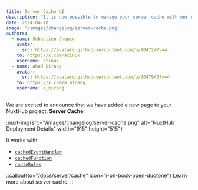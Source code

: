 ```yaml
---
title: Server Cache UI
description: "It is now possible to manage your server cache with our new UI for Server Cache."
date: 2024-04-18
image: '/images/changelog/server-cache.png'
authors:
  - name: Sebastien Chopin
    avatar:
      src: https://avatars.githubusercontent.com/u/904724?v=4
    to: https://x.com/atinux
    username: atinux
  - name: Ahad Birang
    avatar:
      src: https://avatars.githubusercontent.com/u/2047945?v=4
    to: https://x.com/a_birang
    username: a_birang
---
```


We are excited to announce that we have added a new page to your NuxtHub project: **Server Cache**!

:nuxt-img{src="/images/changelog/server-cache.png" alt="NuxtHub Deployment Details" width="915" height="515"}

It works with:
- [`cachedEventHandler`](https://nitro.unjs.io/guide/cache#cached-event-handlers)
- [`cachedFunction`](https://nitro.unjs.io/guide/cache#cached-functions)
- [`routeRules`](https://nitro.unjs.io/guide/cache#caching-route-rules)

::callout{to="/docs/server/cache" icon="i-ph-book-open-duotone"}
Learn more about server cache.
::
